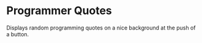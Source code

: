 # Programmer Quotes

Displays random programming quotes on a nice background at the push of a button.
